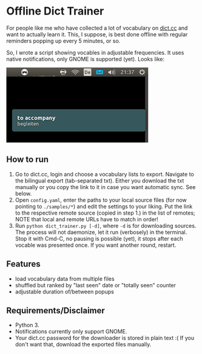 Offline Dict Trainer
====================

For people like me who have collected a lot of vocabulary on [dict.cc](http://www.dict.cc)
and want to actually learn it. This, I suppose, is best done offline with
regular reminders popping up every 5 minutes, or so.

So, I wrote a script showing vocables in adjustable frequencies.
It uses native notifications, only GNOME is supported (yet). Looks like:

![popup preview](./demo.png)

How to run
----------
1. Go to dict.cc, login and choose a vocabulary lists to export.
   Navigate to the bilingual export (tab-separated txt).
   Either you download the txt manually or you copy the link to it
   in case you want automatic sync. See below.
2. Open `config.yaml`, enter the paths to your local source files
   (for now pointing to `./samples/*`) and edit the settings to your liking.
   Put the link to the respective remote source (copied in step 1.) in the
   list of remotes; NOTE that local and remote URLs have to match in order!
3. Run `python dict_trainer.py [-d]`, where `-d` is for downloading sources.
   The process will not daemonize, let it run (verbosely) in the terminal.
   Stop it with Cmd-C, no pausing is possible (yet), it stops after each
   vocable was presented once. If you want another round, restart.

Features
--------
* load vocabulary data from multiple files
* shuffled but ranked by "last seen" date or "totally seen" counter
* adjustable duration of/between popups

Requirements/Disclaimer
-----------------------
* Python 3.
* Notifications currently only support GNOME.
* Your dict.cc password for the downloader is stored in plain text :(
  If you don't want that, download the exported files manually.
